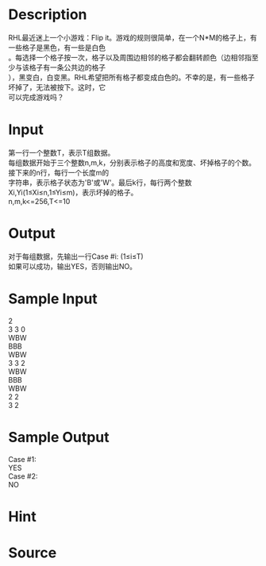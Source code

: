 
# Description

<div class="content"><div>RHL最近迷上一个小游戏：Flip it。游戏的规则很简单，在一个N*M的格子上，有一些格子是黑色，有一些是白色</div>
<div>。每选择一个格子按一次，格子以及周围边相邻的格子都会翻转颜色（边相邻指至少与该格子有一条公共边的格子</div>
<div>），黑变白，白变黑。RHL希望把所有格子都变成白色的。不幸的是，有一些格子坏掉了，无法被按下。这时，它</div>
<div>可以完成游戏吗？</div></div>

# Input

<div class="content"><div>第一行一个整数T，表示T组数据。</div>
<div>每组数据开始于三个整数n,m,k，分别表示格子的高度和宽度、坏掉格子的个数。接下来的n行，每行一个长度m的</div>
<div>字符串，表示格子状态为&#39;B&#39;或&#39;W&#39;。最后k行，每行两个整数Xi,Yi(1≤Xi≤n,1≤Yi≤m)，表示坏掉的格子。</div>
<div>n,m,k&lt;=256,T&lt;=10</div></div>

# Output

<div class="content"><div>对于每组数据，先输出一行Case #i: (1≤i≤T)</div>
<div>如果可以成功，输出YES，否则输出NO。</div></div>

# Sample Input

<div class="content"><span class="sampledata">2<br/>
3 3 0<br/>
WBW<br/>
BBB<br/>
WBW<br/>
3 3 2<br/>
WBW<br/>
BBB<br/>
WBW<br/>
2 2<br/>
3 2</span></div>

# Sample Output

<div class="content"><span class="sampledata">Case #1:<br/>
YES<br/>
Case #2:<br/>
NO</span></div>

# Hint

<div class="content"><p></p></div>

# Source

<div class="content"><p><a href="problemset.php?search="></a></p></div>

